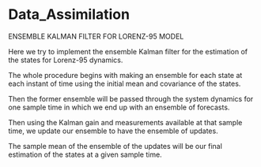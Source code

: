 # Data_Assimilation
ENSEMBLE KALMAN FILTER  FOR LORENZ-95 MODEL

Here we try to implement the ensemble Kalman filter for the estimation of the states for Lorenz-95 dynamics.

The whole procedure begins with making an ensemble for each state at each instant of time using the initial mean and covariance of the states.

Then the former ensemble will be passed through the system dynamics for one sample time in which we end up with an ensemble of forecasts. 

Then using the Kalman gain and measurements available at that sample time, we update our ensemble to have the ensemble
of updates. 

The sample mean of the ensemble of the updates will be our final estimation
of the states at a given sample time.
